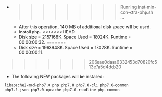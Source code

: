 * >>>>>>>>> Running inst-min-con-xtra-php.sh ...
  * After this operation, 14.0 MB of additional disk space will be used.
  * Install php.
<<<<<<< HEAD
  * Disk size = 2157168K. Space Used = 18024K. Runtime = 00:00:00:32.
=======
  * Disk size = 1963948K. Space Used = 18028K. Runtime = 00:00:00:11.
>>>>>>> 206eae0daaa6332453d70820fc513e7a5d4dcb20
  * The following NEW packages will be installed:
  ```bash
libapache2-mod-php7.0 php php7.0 php7.0-cli php7.0-common
php7.0-json php7.0-opcache php7.0-readline php-common
  ```
